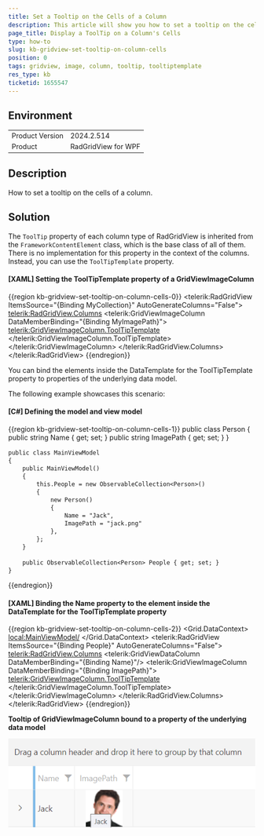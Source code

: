 ```yaml
---
title: Set a Tooltip on the Cells of a Column
description: This article will show you how to set a tooltip on the cells of a column.
page_title: Display a ToolTip on a Column's Cells
type: how-to
slug: kb-gridview-set-tooltip-on-column-cells
position: 0
tags: gridview, image, column, tooltip, tooltiptemplate
res_type: kb
ticketid: 1655547
---
```


## Environment
<table>
	<tbody>
		<tr>
			<td>Product Version</td>
			<td>2024.2.514</td>
		</tr>
		<tr>
			<td>Product</td>
			<td>RadGridView for WPF</td>
		</tr>
	</tbody>
</table>

## Description

How to set a tooltip on the cells of a column.

## Solution

The `ToolTip` property of each column type of RadGridView is inherited from the `FrameworkContentElement` class, which is the base class of all of them. There is no implementation for this property in the context of the columns. Instead, you can use the `ToolTipTemplate` property.

#### __[XAML] Setting the ToolTipTemplate property of a GridViewImageColumn__
{{region kb-gridview-set-tooltip-on-column-cells-0}}
    <telerik:RadGridView ItemsSource="{Binding MyCollection}"
                         AutoGenerateColumns="False">
        <telerik:RadGridView.Columns>
            <telerik:GridViewImageColumn DataMemberBinding="{Binding MyImagePath}">
                <telerik:GridViewImageColumn.ToolTipTemplate>
                    <DataTemplate>
                        <TextBlock Text="My ToolTip"/>
                    </DataTemplate>
                </telerik:GridViewImageColumn.ToolTipTemplate>
            </telerik:GridViewImageColumn>
        </telerik:RadGridView.Columns>
    </telerik:RadGridView>
{{endregion}}

You can bind the elements inside the DataTemplate for the ToolTipTemplate property to properties of the underlying data model.

The following example showcases this scenario:

#### __[C#] Defining the model and view model__
{{region kb-gridview-set-tooltip-on-column-cells-1}}
    public class Person
    {
        public string Name { get; set; }
        public string ImagePath { get; set; }
    }

    public class MainViewModel
    {
        public MainViewModel()
        {
            this.People = new ObservableCollection<Person>()
            {
                new Person()
                {
                    Name = "Jack",
                    ImagePath = "jack.png"
                },
            };
        }

        public ObservableCollection<Person> People { get; set; }
    }
{{endregion}}

#### __[XAML] Binding the Name property to the element inside the DataTemplate for the ToolTipTemplate property__
{{region kb-gridview-set-tooltip-on-column-cells-2}}
    <Grid>
        <Grid.DataContext>
            <local:MainViewModel/>
        </Grid.DataContext>
        <telerik:RadGridView ItemsSource="{Binding People}"
                             AutoGenerateColumns="False">
            <telerik:RadGridView.Columns>
                <telerik:GridViewDataColumn DataMemberBinding="{Binding Name}"/>
                <telerik:GridViewImageColumn DataMemberBinding="{Binding ImagePath}">
                    <telerik:GridViewImageColumn.ToolTipTemplate>
                        <DataTemplate>
                            <TextBlock Text="{Binding Name}"/>
                        </DataTemplate>
                    </telerik:GridViewImageColumn.ToolTipTemplate>
                </telerik:GridViewImageColumn>
            </telerik:RadGridView.Columns>
        </telerik:RadGridView>
    </Grid>
{{endregion}}

__Tooltip of GridViewImageColumn bound to a property of the underlying data model__

![Tooltip of GridViewImageColumn bound to a property of the underlying data model](images/kb-gridview-set-tooltip-on-column-cells-0.png)